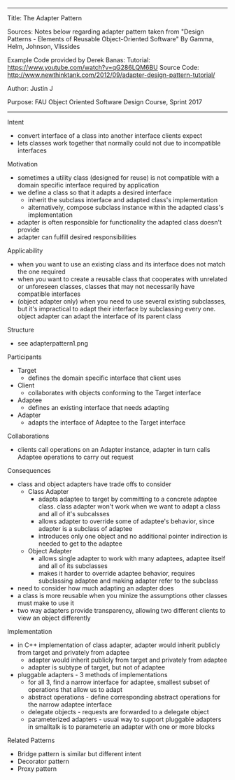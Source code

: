 ----------------------------------------------------------------------------------------------------------------
Title: The Adapter Pattern

Sources:
Notes below regarding adapter pattern taken from "Design Patterns - Elements of Reusable Object-Oriented Software"
By Gamma, Helm, Johnson, Vlissides

Example Code provided by Derek Banas:
Tutorial: https://www.youtube.com/watch?v=qG286LQM6BU
Source Code: http://www.newthinktank.com/2012/09/adapter-design-pattern-tutorial/

Author: Justin J

Purpose: FAU Object Oriented Software Design Course, Sprint 2017

----------------------------------------------------------------------------------------------------------------

Intent
- convert interface of a class into another interface clients expect
- lets classes work together that normally could not due to incompatible interfaces

Motivation
- sometimes a utility class (designed for reuse) is not compatible with a domain specific interface required by application
- we define a class so that it adapts a desired interface
	- inherit the subclass interface and adapted class's implementation
	- alternatively, compose subclass instance within the adapted class's implementation
- adapter is often responsible for functionality the adapted class doesn't provide
- adapter can fulfill desired responsibilities

Applicability
- when you want to use an existing class and its interface does not match the one required
- when you want to create a reusable class that cooperates with unrelated or unforeseen classes, classes that may not
  necessarily have compatible interfaces
- (object adapter only) when you need to use several existing subclasses, but it's impractical to adapt their interface by
  subclassing every one. object adapter can adapt the interface of its parent class

Structure
- see adapterpattern1.png

Participants
- Target
	- defines the domain specific interface that client uses
- Client
	- collaborates with objects conforming to the Target interface
- Adaptee
	- defines an existing interface that needs adapting
- Adapter
	- adapts the interface of Adaptee to the Target interface

Collaborations
- clients call operations on an Adapter instance, adapter in turn calls Adaptee operations to carry out request

Consequences
- class and object adapters have trade offs to consider
	- Class Adapter
		- adapts adaptee to target by committing to a concrete adaptee class. class adapter won't work when we want to adapt a
		  class and all of it's subcalsses
		- allows adapter to override some of adaptee's behavior, since adapter is a subclass of adaptee
		- introduces only one object and no additional pointer indirection is needed to get to the adaptee
	- Object Adapter
		- allows single adapter to work with many adaptees, adaptee itself and all of its subclasses
		- makes it harder to override adaptee behavior, requires subclassing adaptee and making adapter refer to the subclass
- need to consider how much adapting an adapter does
- a class is more reusable when you minize the assumptions other classes must make to use it
- two way adapters provide transparency, allowing two different clients to view an object differently

Implementation
- in C++ implementation of class adapter, adapter would inherit publicly from target and privately from adaptee
	- adapter would inherit publicly from target and privately from adaptee
	- adapter is subtype of target, but not of adaptee
- pluggable adapters - 3 methods of implementations
	- for all 3, find a narrow interface for adaptee, smallest subset of operations that allow us to adapt
	- abstract operations - define corresponding abstract operations for the narrow adaptee interface 
	- delegate objects - requests are forwarded to a delegate object
	- parameterized adapters - usual way to support pluggable adapters in smalltalk is to parameterie an adapter with one or more blocks

Related Patterns
- Bridge pattern is similar but different intent
- Decorator pattern
- Proxy pattern 